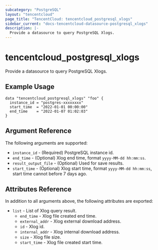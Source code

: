 ```yaml
---
subcategory: "PostgreSQL"
layout: "tencentcloud"
page_title: "TencentCloud: tencentcloud_postgresql_xlogs"
sidebar_current: "docs-tencentcloud-datasource-postgresql_xlogs"
description: |-
  Provide a datasource to query PostgreSQL Xlogs.
---
```


# tencentcloud_postgresql_xlogs

Provide a datasource to query PostgreSQL Xlogs.

## Example Usage

```hcl
data "tencentcloud_postgresql_xlogs" "foo" {
  instance_id = "postgres-xxxxxxxx"
  start_time  = "2022-01-01 00:00:00"
  end_time    = "2022-01-07 01:02:03"
}
```

## Argument Reference

The following arguments are supported:

* `instance_id` - (Required) PostgreSQL instance id.
* `end_time` - (Optional) Xlog end time, format `yyyy-MM-dd hh:mm:ss`.
* `result_output_file` - (Optional) Used for save results.
* `start_time` - (Optional) Xlog start time, format `yyyy-MM-dd hh:mm:ss`, start time cannot before 7 days ago.

## Attributes Reference

In addition to all arguments above, the following attributes are exported:

* `list` - List of Xlog query result.
  * `end_time` - Xlog file created end time.
  * `external_addr` - Xlog external download address.
  * `id` - Xlog id.
  * `internal_addr` - Xlog internal download address.
  * `size` - Xlog file size.
  * `start_time` - Xlog file created start time.


